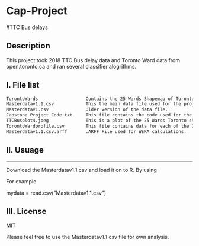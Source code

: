 # Cap-Project
#TTC Bus delays

## Description
This project took 2018 TTC Bus delay data and Toronto Ward data from open.toronto.ca and ran several classifier alogrithms. 





## I. File list
```bash
TorontoWards                  Contains the 25 Wards Shapemap of Toronto
Masterdatav1.1.csv            This the main data file used for the project, this contains the geocoded data for each TTC Bus delay. 
Masterdatav1.csv              Older version of the data file. 
Capstone Project Code.txt     This file contains the code used for the project. 
TTCBusplot4.jpeg              This is a plot of the 25 Wards Toronto shape map and the lon/lat of the TTC busdelays
TorontoWardprofile.csv        This file contains data for each of the 25 Wards of Toronto. 
Masterdatav1.1.csv.arff       .ARFF File used for WEKA calculations.
```

## II. Usuage
---------------

Download the Masterdatav1.1.csv and load it on to R. By using

For example

mydata = read.csv("Masterdatav1.1.csv")

## III. License
MIT

Please feel free to use the Masterdatav1.1 csv file for own analysis. 

